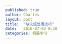 ```yaml
---
published: true
author: Charles
layout: post
title:  "缺失值处理技巧"
date:   2016-07-02 8:30
categories: 机器学习
---
```

